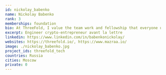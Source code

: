 ```yaml
---
id: nickolay_babenko
name: Nickolay Babenko
rank: 3
memberships: foundation
bio: At ThreeFold, I value the team work and fellowship that everyone upholds, and this is one of the greatest reasons why I am confident that together, we can create a new better internet for humanity. I have never seen such an incredible team of passionate believers with such strong and humane values and at the same time a deeply qualified team working in an environment full of love. If we only take the team factor, I would believe that this team can produce something world-changing. And in fact, the technology and ecosystem that we are building will change the landscape of internet. I believe ThreeFold will be the next step of internet and cloud growth and will become a foundation of stable digital economy and responsible freedom. 
excerpt: Engineer crypto-entrepreneur avant la lettre
linkedin: https://www.linkedin.com/in/babenkonickolay/
websites: https://threefold.io/, https://www.mazraa.io/
image: ./nickolay_babenko.jpg
project_ids: threefold_tech
countries: Russia
cities: Moscow
private: 0
---
```



